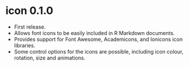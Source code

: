 # icon 0.1.0

* First release.
* Allows font icons to be easily included in R Markdown documents.
* Provides support for Font Awesome, Academicons, and Ionicons icon libraries.
* Some control options for the icons are possible, including icon colour, rotation, size and animations.
